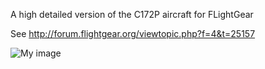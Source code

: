 A high detailed version of the C172P aircraft for FLightGear

See http://forum.flightgear.org/viewtopic.php?f=4&t=25157

![My image](http://s23.postimg.org/6cuditurf/project.png)
